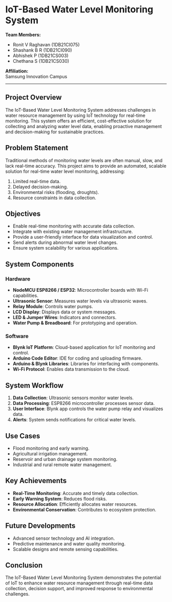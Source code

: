# IoT-Based Water Level Monitoring System

**Team Members:**  
- Ronit V Raghavan (1DB21CI075)  
- Shashank B R (1DB21CI090)  
- Abhishek P (1DB21CS003)  
- Chethana S (1DB21CS030)  

**Affiliation:**  
Samsung Innovation Campus  

---

## Project Overview
The IoT-Based Water Level Monitoring System addresses challenges in water resource management by using IoT technology for real-time monitoring. This system offers an efficient, cost-effective solution for collecting and analyzing water level data, enabling proactive management and decision-making for sustainable practices.

## Problem Statement
Traditional methods of monitoring water levels are often manual, slow, and lack real-time accuracy. This project aims to provide an automated, scalable solution for real-time water level monitoring, addressing:
1. Limited real-time data.
2. Delayed decision-making.
3. Environmental risks (flooding, droughts).
4. Resource constraints in data collection.

## Objectives
- Enable real-time monitoring with accurate data collection.
- Integrate with existing water management infrastructure.
- Provide a user-friendly interface for data visualization and control.
- Send alerts during abnormal water level changes.
- Ensure system scalability for various applications.

## System Components

### Hardware
- **NodeMCU ESP8266 / ESP32**: Microcontroller boards with Wi-Fi capabilities.
- **Ultrasonic Sensor**: Measures water levels via ultrasonic waves.
- **Relay Module**: Controls water pumps.
- **LCD Display**: Displays data or system messages.
- **LED & Jumper Wires**: Indicators and connectors.
- **Water Pump & Breadboard**: For prototyping and operation.

### Software
- **Blynk IoT Platform**: Cloud-based application for IoT monitoring and control.
- **Arduino Code Editor**: IDE for coding and uploading firmware.
- **Arduino & Blynk Libraries**: Libraries for interfacing with components.
- **Wi-Fi Protocol**: Enables data transmission to the cloud.

## System Workflow
1. **Data Collection**: Ultrasonic sensors monitor water levels.
2. **Data Processing**: ESP8266 microcontroller processes sensor data.
3. **User Interface**: Blynk app controls the water pump relay and visualizes data.
4. **Alerts**: System sends notifications for critical water levels.

## Use Cases
- Flood monitoring and early warning.
- Agricultural irrigation management.
- Reservoir and urban drainage system monitoring.
- Industrial and rural remote water management.

## Key Achievements
- **Real-Time Monitoring**: Accurate and timely data collection.
- **Early Warning System**: Reduces flood risks.
- **Resource Allocation**: Efficiently allocates water resources.
- **Environmental Conservation**: Contributes to ecosystem protection.

## Future Developments
- Advanced sensor technology and AI integration.
- Predictive maintenance and water quality monitoring.
- Scalable designs and remote sensing capabilities.

## Conclusion
The IoT-Based Water Level Monitoring System demonstrates the potential of IoT to enhance water resource management through real-time data collection, decision support, and improved response to environmental challenges.
